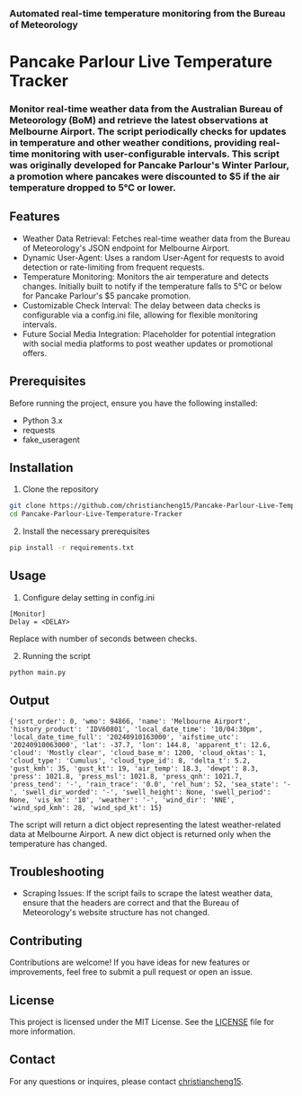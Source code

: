 ### Automated real-time temperature monitoring from the Bureau of Meteorology

# Pancake Parlour Live Temperature Tracker

### Monitor real-time weather data from the Australian Bureau of Meteorology (BoM) and retrieve the latest observations at Melbourne Airport. The script periodically checks for updates in temperature and other weather conditions, providing real-time monitoring with user-configurable intervals. This script was originally developed for Pancake Parlour's Winter Parlour, a promotion where pancakes were discounted to $5 if the air temperature dropped to 5°C or lower.

## Features
- Weather Data Retrieval: Fetches real-time weather data from the Bureau of Meteorology's JSON endpoint for Melbourne Airport.
- Dynamic User-Agent: Uses a random User-Agent for requests to avoid detection or rate-limiting from frequent requests.
- Temperature Monitoring: Monitors the air temperature and detects changes. Initially built to notify if the temperature falls to 5°C or below for Pancake Parlour's $5 pancake promotion.
- Customizable Check Interval: The delay between data checks is configurable via a config.ini file, allowing for flexible monitoring intervals.
- Future Social Media Integration: Placeholder for potential integration with social media platforms to post weather updates or promotional offers.

## Prerequisites
Before running the project, ensure you have the following installed:
- Python 3.x
- requests
- fake_useragent

## Installation
1. Clone the repository
```bash
git clone https://github.com/christiancheng15/Pancake-Parlour-Live-Temperature-Tracker.git
cd Pancake-Parlour-Live-Temperature-Tracker
```

2. Install the necessary prerequisites
```bash
pip install -r requirements.txt
```

## Usage

1. Configure delay setting in config.ini
```
[Monitor]
Delay = <DELAY>
```
Replace <DELAY> with number of seconds between checks.

2. Running the script
```bash
python main.py
```

## Output
```
{'sort_order': 0, 'wmo': 94866, 'name': 'Melbourne Airport', 'history_product': 'IDV60801', 'local_date_time': '10/04:30pm', 'local_date_time_full': '20240910163000', 'aifstime_utc': '20240910063000', 'lat': -37.7, 'lon': 144.8, 'apparent_t': 12.6, 'cloud': 'Mostly clear', 'cloud_base_m': 1200, 'cloud_oktas': 1, 'cloud_type': 'Cumulus', 'cloud_type_id': 8, 'delta_t': 5.2, 'gust_kmh': 35, 'gust_kt': 19, 'air_temp': 18.3, 'dewpt': 8.3, 'press': 1021.8, 'press_msl': 1021.8, 'press_qnh': 1021.7, 'press_tend': '-', 'rain_trace': '0.0', 'rel_hum': 52, 'sea_state': '-', 'swell_dir_worded': '-', 'swell_height': None, 'swell_period': None, 'vis_km': '10', 'weather': '-', 'wind_dir': 'NNE', 'wind_spd_kmh': 28, 'wind_spd_kt': 15}
```
The script will return a dict object representing the latest weather-related data at Melbourne Airport. A new dict object is returned only when the temperature has changed.

## Troubleshooting
- Scraping Issues: If the script fails to scrape the latest weather data, ensure that the headers are correct and that the Bureau of Meteorology's website structure has not changed.

## Contributing
Contributions are welcome! If you have ideas for new features or improvements, feel free to submit a pull request or open an issue.

## License
This project is licensed under the MIT License. See the [LICENSE](LICENSE) file for more information.

## Contact
For any questions or inquires, please contact [christiancheng15](https://github.com/christiancheng15/).